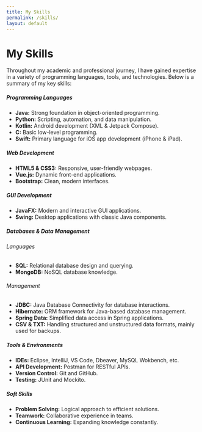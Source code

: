```yaml
---
title: My Skills
permalink: /skills/
layout: default
---
```


<div class="container my-5">
  <h1 class="text-center mb-4">My Skills</h1>
  <p class="text-center">Throughout my academic and professional journey, I have gained expertise in a variety of programming languages, tools, and technologies. Below is a summary of my key skills:</p>
  
  <div class="row">
    <div class="col-md-6 col-lg-4 mb-4">
      <div class="card shadow-sm">
        <div class="card-body">
        <h5 class="card-title"><i class="bi bi-code-slash"></i> Programming Languages</h5>
          <ul class="list-unstyled">
            <li><strong>Java:</strong> Strong foundation in object-oriented programming.</li>
            <li><strong>Python:</strong> Scripting, automation, and data manipulation.</li>
            <li><strong>Kotlin:</strong> Android development (XML & Jetpack Compose).</li>
            <li><strong>C:</strong> Basic low-level programming.</li>
            <li><strong>Swift:</strong> Primary language for iOS app development (iPhone & iPad).</li>
          </ul>
        </div>
      </div>
    </div>
    <div class="col-md-6 col-lg-4 mb-4">
      <div class="card shadow-sm">
        <div class="card-body">
          <h5 class="card-title"><i class="bi bi-layout-text-sidebar-reverse"></i> Web Development</h5>
          <ul class="list-unstyled">
            <li><strong>HTML5 & CSS3:</strong> Responsive, user-friendly webpages.</li>
            <li><strong>Vue.js:</strong> Dynamic front-end applications.</li>
            <li><strong>Bootstrap:</strong> Clean, modern interfaces.</li>
          </ul>
        </div>
      </div>
    </div>
    <div class="col-md-6 col-lg-4 mb-4">
      <div class="card shadow-sm">
        <div class="card-body">
          <h5 class="card-title"><i class="bi bi-box-arrow-in-up-right"></i> GUI Development</h5>
          <ul class="list-unstyled">
            <li><strong>JavaFX:</strong> Modern and interactive GUI applications.</li>
            <li><strong>Swing:</strong> Desktop applications with classic Java components.</li>
          </ul>
        </div>
      </div>
    </div>
  </div>
  <div class="row">
    <div class="col-md-6 col-lg-4 mb-4">
      <div class="card shadow-sm">
        <div class="card-body">
              <h5 class="card-title"><i class="bi bi-database"></i> Databases & Data Management</h5>
              <h6> Languages</h6>
              <ul class="list-unstyled">
                <li><strong>SQL:</strong> Relational database design and querying.</li>
                <li><strong>MongoDB:</strong> NoSQL database knowledge.</li>
              </ul>
              <h6> Management</h6>
              <ul class="list-unstyled">
                <li><strong>JDBC:</strong> Java Database Connectivity for database interactions.</li>
                <li><strong>Hibernate:</strong> ORM framework for Java-based database management.</li>
                <li><strong>Spring Data:</strong> Simplified data access in Spring applications.</li>
                <li><strong>CSV & TXT:</strong> Handling structured and unstructured data formats, mainly used for backups.</li>
              </ul>
            </div>
          </div>
        </div>
    <div class="col-md-6 col-lg-4 mb-4">
      <div class="card shadow-sm">
        <div class="card-body">
          <h5 class="card-title"><i class="bi bi-wrench"></i>
 Tools & Environments</h5>
          <ul class="list-unstyled">
            <li><strong>IDEs:</strong> Eclipse, IntelliJ, VS Code, Dbeaver, MySQL Wokbench, etc.</li>
            <li><strong>API Development:</strong> Postman for RESTful APIs.</li>
            <li><strong>Version Control:</strong> Git and GitHub.</li>
            <li><strong>Testing:</strong> JUnit and Mockito.</li>
          </ul>
        </div>
      </div>
    </div>
    <div class="col-md-6 col-lg-4 mb-4">
      <div class="card shadow-sm">
        <div class="card-body">
          <h5 class="card-title"><i class="bi bi-star"></i>
 Soft Skills</h5>
          <ul class="list-unstyled">
            <li><strong>Problem Solving:</strong> Logical approach to efficient solutions.</li>
            <li><strong>Teamwork:</strong> Collaborative experience in teams.</li>
            <li><strong>Continuous Learning:</strong> Expanding knowledge constantly.</li>
          </ul>
        </div>
      </div>
    </div>
  </div>
</div>
